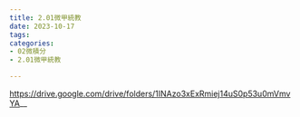 ```yaml
---
title: 2.01微甲統教
date: 2023-10-17
tags: 
categories:
- 02微積分
- 2.01微甲統教

---
```

https://drive.google.com/drive/folders/1INAzo3xExRmiej14uS0p53u0mVmvYA__
